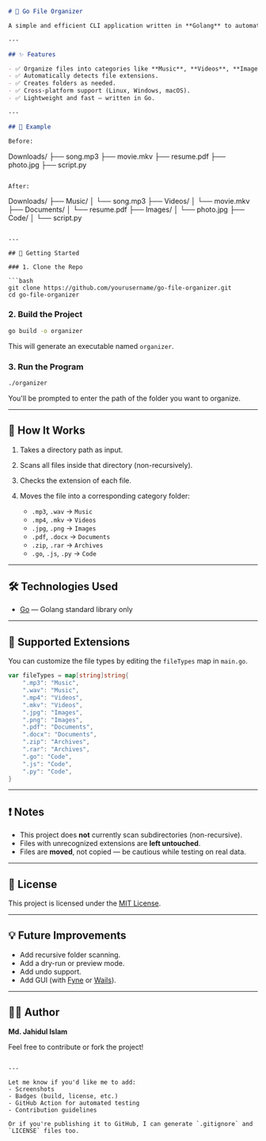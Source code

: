 ```markdown
# 📂 Go File Organizer

A simple and efficient CLI application written in **Golang** to automatically organize files in a directory based on their file types (extensions). Ideal for cleaning up your messy "Downloads" or "Desktop" folder with a single command!

---

## ✨ Features

- ✅ Organize files into categories like **Music**, **Videos**, **Images**, **Documents**, **Archives**, **Code**, etc.
- ✅ Automatically detects file extensions.
- ✅ Creates folders as needed.
- ✅ Cross-platform support (Linux, Windows, macOS).
- ✅ Lightweight and fast — written in Go.

---

## 📸 Example

Before:

```

Downloads/
├── song.mp3
├── movie.mkv
├── resume.pdf
├── photo.jpg
├── script.py

```

After:

```

Downloads/
├── Music/
│   └── song.mp3
├── Videos/
│   └── movie.mkv
├── Documents/
│   └── resume.pdf
├── Images/
│   └── photo.jpg
├── Code/
│   └── script.py

````

---

## 🚀 Getting Started

### 1. Clone the Repo

```bash
git clone https://github.com/yourusername/go-file-organizer.git
cd go-file-organizer
````

### 2. Build the Project

```bash
go build -o organizer
```

This will generate an executable named `organizer`.

### 3. Run the Program

```bash
./organizer
```

You'll be prompted to enter the path of the folder you want to organize.

---

## 🧠 How It Works

1. Takes a directory path as input.
2. Scans all files inside that directory (non-recursively).
3. Checks the extension of each file.
4. Moves the file into a corresponding category folder:

   * `.mp3`, `.wav` → `Music`
   * `.mp4`, `.mkv` → `Videos`
   * `.jpg`, `.png` → `Images`
   * `.pdf`, `.docx` → `Documents`
   * `.zip`, `.rar` → `Archives`
   * `.go`, `.js`, `.py` → `Code`

---

## 🛠 Technologies Used

* [Go](https://golang.org/) — Golang standard library only

---

## 📂 Supported Extensions

You can customize the file types by editing the `fileTypes` map in `main.go`.

```go
var fileTypes = map[string]string{
    ".mp3": "Music",
    ".wav": "Music",
    ".mp4": "Videos",
    ".mkv": "Videos",
    ".jpg": "Images",
    ".png": "Images",
    ".pdf": "Documents",
    ".docx": "Documents",
    ".zip": "Archives",
    ".rar": "Archives",
    ".go": "Code",
    ".js": "Code",
    ".py": "Code",
}
```

---

## ❗ Notes

* This project does **not** currently scan subdirectories (non-recursive).
* Files with unrecognized extensions are **left untouched**.
* Files are **moved**, not copied — be cautious while testing on real data.

---

## 📄 License

This project is licensed under the [MIT License](LICENSE).

---

## 💡 Future Improvements

* Add recursive folder scanning.
* Add a dry-run or preview mode.
* Add undo support.
* Add GUI (with [Fyne](https://fyne.io/) or [Wails](https://wails.io/)).

---

## 👨‍💻 Author

**Md. Jahidul Islam**

Feel free to contribute or fork the project!

```

---

Let me know if you'd like me to add:
- Screenshots
- Badges (build, license, etc.)
- GitHub Action for automated testing
- Contribution guidelines

Or if you're publishing it to GitHub, I can generate `.gitignore` and `LICENSE` files too.
```
